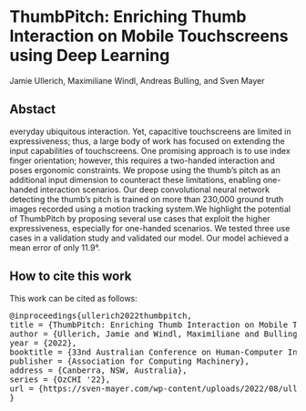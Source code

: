 # ThumbPitch: Enriching Thumb Interaction on Mobile Touchscreens using Deep Learning
Jamie Ullerich, Maximiliane Windl, Andreas Bulling, and Sven Mayer

## Abstact
everyday ubiquitous interaction. Yet, capacitive touchscreens are limited in expressiveness; thus, a large body of work has focused on extending the input capabilities of touchscreens. One promising approach is to use index finger orientation; however, this requires a two-handed interaction and poses ergonomic constraints. We propose using the thumb’s pitch as an additional input dimension to counteract these limitations, enabling one-handed interaction scenarios. Our deep convolutional neural network detecting the thumb’s pitch is trained on more than 230,000 ground truth images recorded using a motion tracking system.We highlight the potential of ThumbPitch by proposing several use cases that exploit the higher expressiveness, especially for one-handed scenarios. We tested three use cases in a validation study and validated our model. Our model achieved a mean error of only 11.9°.


## How to cite this work

This work can be cited as follows:
<pre>
@inproceedings{ullerich2022thumbpitch,
title = {ThumbPitch: Enriching Thumb Interaction on Mobile Touchscreens using Deep Learning},
author = {Ullerich, Jamie and Windl, Maximiliane and Bulling, Andreas and Mayer, Sven},
year = {2022},
booktitle = {33nd Australian Conference on Human-Computer Interaction},
publisher = {Association for Computing Machinery},
address = {Canberra, NSW, Australia},
series = {OzCHI '22},
url = {https://sven-mayer.com/wp-content/uploads/2022/08/ullerich2022thumbpitch.pdf}
}
</pre>
